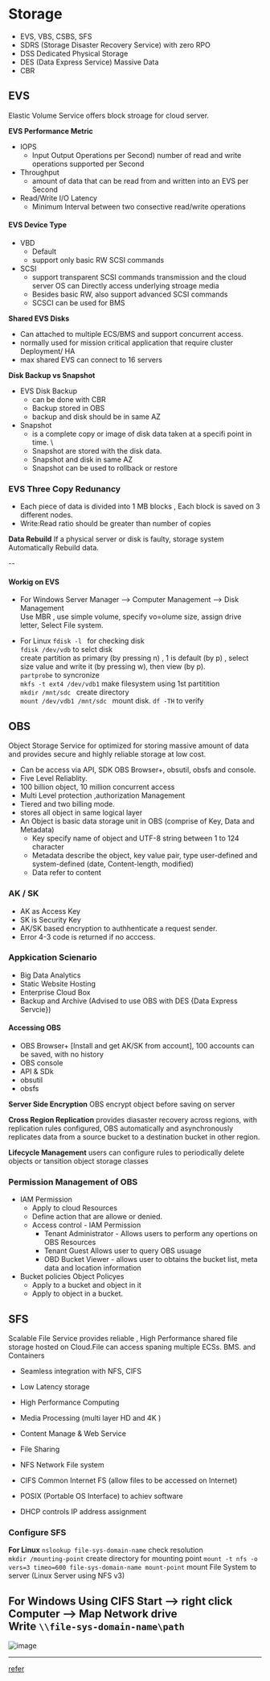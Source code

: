 # Storage
- EVS, VBS, CSBS, SFS 
- SDRS (Storage Disaster Recovery Service) with zero RPO
- DSS Dedicated Physical Storage
- DES (Data Express Service) Massive Data 
- CBR 

## EVS 
Elastic Volume Service offers block stroage for cloud server.

**EVS Performance Metric**
- IOPS
  - Input Output Operations per Second) number of read and write operations supported per Second
- Throughput
  - amount of data that can be read from and written into an EVS per Second
- Read/Write I/O Latency
  - Minimum Interval between two consective read/write operations

#### EVS Device Type
- VBD
  - Default 
  - support only basic RW SCSI commands
- SCSI 
  - support transparent SCSI commands transmission and the cloud server OS can Directly access underlying stroage media
  - Besides basic RW, also support advanced SCSI commands
  - SCSCI can be used for BMS

**Shared EVS Disks**
- Can attached to multiple ECS/BMS and support concurrent access.
- normally used for mission critical application that require cluster Deployment/ HA  
- max shared EVS can connect to 16 servers

**Disk Backup vs Snapshot**
- EVS Disk Backup 
  - can be done with CBR 
  - Backup stored in OBS
  - backup and disk should be in same AZ  
- Snapshot 
  - is a complete copy or image of disk data taken at a specifi point in time. \
  - Snapshot are stored with the disk data.
  - Snapshot and disk in same AZ 
  - Snapshot can be used to rollback or restore

### EVS Three Copy Redunancy 
- Each piece of data is divided into 1 MB blocks , Each block is saved on 3 different nodes.  
- Write:Read ratio should be greater than number of copies

**Data Rebuild**
If a physical server or disk is faulty, storage system Automatically Rebuild data. 


-- 
#### Workig on EVS 
- For Windows 
Server Manager --> Computer Management --> Disk Management <br>
Use MBR , use simple volume, specify vo=olume size, assign drive letter, Select File system.   

- For Linux
`fdisk -l ` for checking disk <br>
`fdisk /dev/vdb` to selct disk  <br>
create partition as primary (by pressing n) , 1 is default (by p) , select size value and write it (by pressing w), then view (by p).<br>
`partprobe` to syncronize <br>
`mkfs -t ext4 /dev/vdb1` make filesystem using 1st partitition <br> 
`mkdir /mnt/sdc ` create directory <br>
`mount /dev/vdb1 /mnt/sdc ` mount disk. 
`df -TH` to verify 

## OBS 
Object Storage Service for optimized for storing massive amount of data and provides secure and highly reliable storage at low cost. 
- Can be access via API, SDK OBS Browser+, obsutil, obsfs and console.
- Five Level Reliablity. 
- 100 billion object, 10 million concurrent access
- Multi Level protection ,authorization Management
- Tiered and two billing mode. 
- stores all object in same logical layer
- An Object is basic data storage unit in OBS (comprise of Key, Data and Metadata)
  - Key specify name of object and UTF-8 string between 1 to 124 character 
  - Metadata describe the object, key value pair, type user-defined and system-defined (date, Content-length, modified)
  - Data refer to content 

### AK / SK 
- AK as Access Key
- SK is Security Key
- AK/SK based encryption to authhenticate a request sender.
- Error 4-3 code is returned if no acccess.

### Appkication Scienario
- Big Data Analytics 
- Static Website Hosting 
- Enterprise Cloud Box 
- Backup and Archive (Advised to use OBS with DES {Data Express Servcie})

#### Accessing OBS 
- OBS Browser+ [Install and get AK/SK from account], 100 accounts can be saved, with no history 
- OBS console
- API & SDk 
- obsutil 
- obsfs 

**Server Side Encryption** OBS encrypt object before saving on server 

**Cross Region Replication** provides diasaster recovery across regions, with replication rules configured, OBS automatically and asynchronously replicates data from a source bucket to a destination bucket in other region.
 
**Lifecycle Management** users can configure rules to periodically delete objects or tansition object storage classes 

### Permission Management of OBS
- IAM Permission
  - Apply to cloud Resources
  - Define action that are allowe or denied.
  - Access control - IAM Permission 
    - Tenant Administrator - Allows users to perform any opertions on OBS Resources
    - Tenant Guest Allows user to query OBS usuage 
    - OBD Bucket Viewer - allows user to obtains the bucket list, meta data and location information 
- Bucket policies Object Policyes
  - Apply to a bucket and object in it 
  - Apply to object in a bucket. 

## SFS 
Scalable File Service provides reliable , High Performance shared file storage hosted on Cloud.File can access spaning multiple ECSs. BMS. and Containers
 - Seamless integration with NFS, CIFS
 - Low Latency storage 

- High Performance Computing
- Media Processing (multi layer HD and 4K )
- Content Manage & Web Service
- File Sharing 

- NFS Network File system
- CIFS Common Internet FS (allow files to be accessed on Internet)
- POSIX (Portable OS Interface) to achiev software 
- DHCP controls IP address assignment

### Configure SFS 
**For Linux**
``nslookup file-sys-domain-name`` check resolution  
`mkdir /mounting-point` create directory for mounting point 
``mount -t nfs -o vers=3 timeo=600 file-sys-domain-name mount-point`` mount File System to server (Linux Server using NFS v3)

**For Windows** Using CIFS
Start --> right click Computer --> Map Network drive <br> 
Write ``\\file-sys-domain-name\path``
--------------------------


![image](https://github.com/user-attachments/assets/83710e5d-a5bc-4b20-aba5-7ff1b324f139)

---


[refer](https://talent.shixizhi.huawei.com/course/1365189427395223554/application-learn?status=published&courseId=204620309830041604&id=206495617885667548&appId=206495617885667549&classId=206495617885667550&courseType=1&sxz-lang=en_US&headershow=false&source=open#026f110a54aa4558abff702c8e1bce1e)
